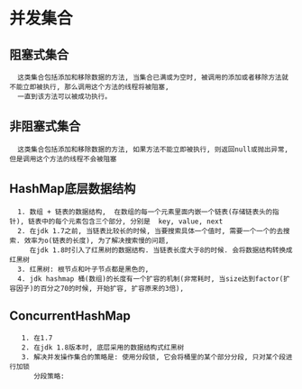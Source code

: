 # 并发集合

## 阻塞式集合
  ```text
    这类集合包括添加和移除数据的方法, 当集合已满或为空时, 被调用的添加或者移除方法就不能立即被执行, 那么调用这个方法的线程将被阻塞,
    一直到该方法可以被成功执行。
  ```

## 非阻塞式集合
  ```text
    这类集合包括添加和移除数据的方法, 如果方法不能立即被执行, 则返回null或抛出异常, 但是调用这个方法的线程不会被阻塞
  ```
  
## HashMap底层数据结构
  ```text
    1. 数组 + 链表的数据结构,  在数组的每一个元素里面内嵌一个链表(存储链表头的指针), 链表中的每个元素包含三个部分, 分别是  key, value, next
    2. 在jdk 1.7之前, 当链表比较长的时候, 当要搜索具体一个值时, 需要一个一个的去搜索. 效率为o(链表的长度), 为了解决搜索慢的问题, 
       在jdk 1.8时引入了红黑树的数据结构. 当链表长度大于8的时候. 会将数据结构转换成红黑树
    3. 红黑树: 根节点和叶子节点都是黑色的, 
    4. jdk hashmap 桶(数组)的长度有一个扩容的机制(非常耗时, 当size达到factor(扩容因子)的百分之70的时候, 开始扩容, 扩容原来的3倍), 
  ```  
  
## ConcurrentHashMap
  ```text
     1. 在1.7
     2. 在jdk 1.8版本时, 底层采用的数据结构式红黑树
     3. 解决并发操作集合的策略是: 使用分段锁, 它会将桶里的某个部分分段, 只对某个段进行加锁
        分段策略: 
  ```
  
  